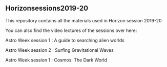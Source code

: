 ## Horizonsessions2019-20
This repository contains all the materials used in Horizon session 2019-20

You can also find the video lectures of the sessions over here:

Astro Week session 1 : A guide to searching alien worlds


Astro Week session 2 : Surfing Gravitational Waves

Astro Week session 1 : Cosmos: The Dark World
